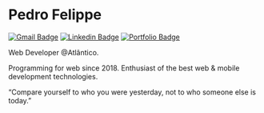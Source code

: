 # Pedro Felippe 
[![Gmail Badge](https://img.shields.io/badge/pedfelippe@gmail.com-333333?style=flat-square&logo=gmail)](mailto:pedfelippe@gmail.com)
[![Linkedin Badge](https://img.shields.io/badge/-Pedro%20Felippe-00875f?style=flat-square&logo=Linkedin&logoColor=white)](https://www.linkedin.com/in/pedro-felippe/) 
[![Portfolio Badge](https://img.shields.io/badge/Portfolio-FF5722?style=flat-square&logo=todoist&logoColor=white)](https://portfolio-pefelippe.vercel.app/) 

Web Developer @Atlântico.

Programming for web since 2018. Enthusiast of the best web & mobile development technologies.

“Compare yourself to who you were yesterday, not to who someone else is today.”

